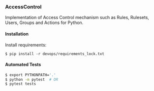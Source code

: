 ### AccessControl

Implementation of Access Control mechanism such as Rules, Rulesets, Users, Groups and Actions for Python.

#### Installation

Install requirements:

`$ pip install -r devops/requirements_lock.txt`


#### Automated Tests

```sh
$ export PYTHONPATH='.'
$ python -m pytest  # OR
$ pytest tests
```
